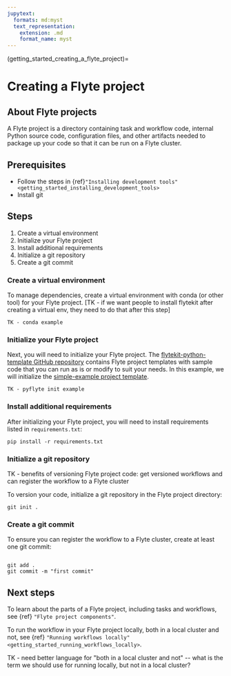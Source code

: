 ```yaml
---
jupytext:
  formats: md:myst
  text_representation:
    extension: .md
    format_name: myst
---
```


(getting_started_creating_a_flyte_project)=

# Creating a Flyte project

## About Flyte projects

A Flyte project is a directory containing task and workflow code, internal Python source code, configuration files, and other artifacts needed to package up your code so that it can be run on a Flyte cluster.

## Prerequisites

* Follow the steps in {ref}`"Installing development tools" <getting_started_installing_development_tools>`
* Install git

## Steps

1. Create a virtual environment
2. Initialize your Flyte project
3. Install additional requirements
4. Initialize a git repository
5. Create a git commit

### Create a virtual environment

To manage dependencies, create a virtual environment with conda (or other tool) for your Flyte project.
[TK - if we want people to install flytekit after creating a virtual env, they need to do that after this step]

```{prompt} bash $
TK - conda example
```

### Initialize your Flyte project

Next, you will need to initialize your Flyte project. The [flytekit-python-template GitHub repository](https://github.com/flyteorg/flytekit-python-template) contains Flyte project templates with sample code that you can run as is or modify to suit your needs. In this example, we will initialize the [simple-example project template](https://github.com/flyteorg/flytekit-python-template/tree/main/simple-example).

```{prompt} bash $
TK - pyflyte init example
```

### Install additional requirements

After initializing your Flyte project, you will need to install requirements listed in `requirements.txt`:

```{prompt} bash $
pip install -r requirements.txt
```

### Initialize a git repository

TK - benefits of versioning Flyte project code: get versioned workflows and can register the workflow to a Flyte cluster

To version your code, initialize a git repository in the Flyte project directory:

```{prompt} bash $
git init .
```

### Create a git commit

To ensure you can register the workflow to a Flyte cluster, create at least one git commit:

```{prompt} bash $

git add .
git commit -m "first commit"
```

## Next steps

To learn about the parts of a Flyte project, including tasks and workflows, see {ref} `"Flyte project components"`.

To run the workflow in your Flyte project locally, both in a local cluster and not, see {ref} `"Running workflows locally" <getting_started_running_workflows_locally>`.

TK - need better language for "both in a local cluster and not" -- what is the term we should use for running locally, but not in a local cluster?
